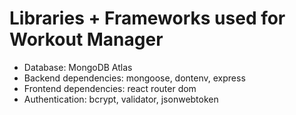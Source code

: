# Libraries + Frameworks used for Workout Manager

- Database: MongoDB Atlas
- Backend dependencies: mongoose, dontenv, express
- Frontend dependencies: react router dom
- Authentication: bcrypt, validator, jsonwebtoken
